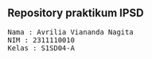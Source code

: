 ## Repository praktikum IPSD

<pre>
Nama : Avrilia Viananda Nagita
NIM : 2311110010
Kelas : S1SD04-A
</pre>
